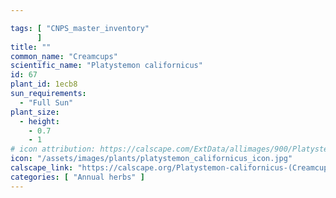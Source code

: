 ```yaml
---

tags: [ "CNPS_master_inventory"
      ]
title: ""
common_name: "Creamcups"
scientific_name: "Platystemon californicus"
id: 67
plant_id: 1ecb8
sun_requirements:
  - "Full Sun"
plant_size:
  - height: 
    - 0.7
    - 1
# icon attribution: https://calscape.com/ExtData/allimages/900/Platystemon_californicus_900_67.jpg 
icon: "/assets/images/plants/platystemon_californicus_icon.jpg"
calscape_link: "https://calscape.org/Platystemon-californicus-(Creamcups)"
categories: [ "Annual herbs" ]
---
```


